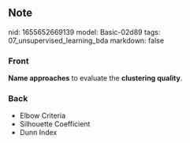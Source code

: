 ## Note
nid: 1655652669139
model: Basic-02d89
tags: 07_unsupervised_learning_bda
markdown: false

### Front
<b>Name approaches</b> to evaluate the <b>clustering quality</b>.

### Back
<ul>
  <li>Elbow Criteria
  <li>Silhouette Coefficient
  <li>Dunn Index
</ul>
